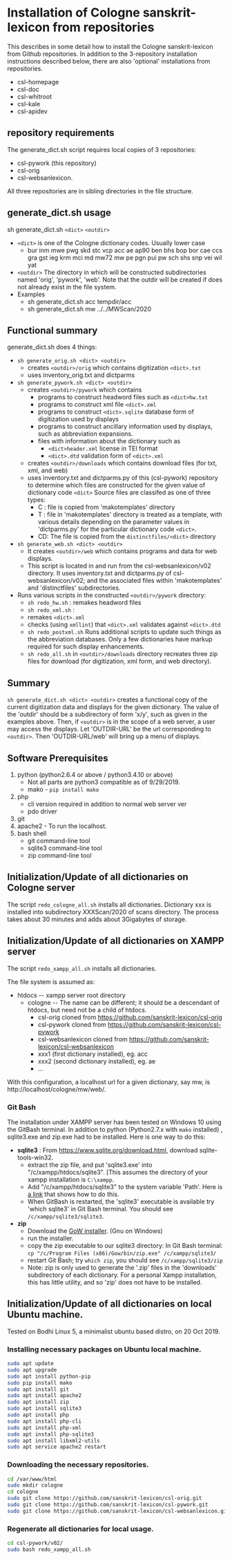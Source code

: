 
# Installation of Cologne sanskrit-lexicon from repositories

This describes in some detail how to install the Cologne sanskrit-lexicon from Github repositories.
In addition to the 3-repository installation instructions described below, there are also 'optional'
installations from repositories. 
* csl-homepage   
* csl-doc
* csl-whitroot
* csl-kale
* csl-apidev


## repository requirements
The generate_dict.sh script requires local copies of 3 repositories:

* csl-pywork  (this repository)
* csl-orig
* csl-websanlexicon.

All three repositories are in sibling directories in the file structure.

## generate_dict.sh usage
sh generate_dict.sh `<dict>` `<outdir>`

* `<dict>` is one of the Cologne dictionary codes. Usually lower case
  * bur inm mwe pwg skd stc vcp acc ae ap90 ben bhs bop bor cae ccs gra gst ieg krm mci md mw72 mw pe pgn pui pw sch shs snp vei wil yat
* `<outdir>`  The directory in which will be constructed subdirectories
  named 'orig', 'pywork', 'web'. Note that the outdir will be created
  if does not already exist in the file system.
* Examples
  * sh generate_dict.sh acc tempdir/acc
  * sh generate_dict.sh mw ../../MWScan/2020

## Functional summary
generate_dict.sh does 4 things:
* `sh generate_orig.sh <dict> <outdir>`
  * creates `<outdir>/orig` which contains digitization `<dict>.txt`
  * uses inventory_orig.txt and dictparms
* `sh generate_pywork.sh <dict> <outdir>`
  * creates `<outdir>/pywork` which contains 
    * programs to construct headword files such as `<dict>hw.txt`
    * programs to construct xml file `<dict>.xml`
    * programs to construct `<dict>.sqlite` database form of digitization
      used by displays
    * programs to construct ancillary information used by displays,
      such as abbreviation expansions.
    * files with information about the dictionary such as
      * `<dict>header.xml` license in TEI format
      * `<dict>.dtd` validation form of `<dict>.xml`
  * creates `<outdir>/downloads` which contains 
     download files (for txt, xml, and web)
  * uses inventory.txt and dictparms.py of this (csl-pywork) repository to determine which files are
    constructed for the given value of dictionary code `<dict>`
    Source files are classifed as one of three types:
    * C : file is copied from 'makotemplates' directory
    * T : file in 'makotemplates' directory is treated as a template, with
          various details depending on the parameter values in 'dictparms.py'
          for the particular dictionary code `<dict>`.
    * CD: The file is copied from the `distinctfiles/<dict>` directory
* `sh generate_web.sh <dict> <outdir>`
  * It creates `<outdir>/web` which contains programs and data for web displays.
  * This script is located in and run from the csl-websanlexicon/v02 directory.
    It uses inventory.txt and dictparms.py of csl-websanlexicon/v02; and
    the associated files within 'makotemplates' and 'distinctfiles' subdirectories.
* Runs various scripts in the constructed `<outdir>/pywork` directory:
  * `sh redo_hw.sh` : remakes headword files 
  * `sh redo_xml.sh` : 
   * remakes `<dict>.xml`
   * checks (using `xmllint`) that `<dict>.xml` validates against `<dict>.dtd`
   * `sh redo_postxml.sh`  Runs additional scripts to update such things
      as the abbreviation databases.  Only a few dictionaries have markup
      required for such display enhancements.
  * `sh redo_all.sh` in `<outdir>/downloads` directory recreates three
     zip files for download (for digitization, xml form, and web directory).
## Summary
`sh generate_dict.sh <dict> <outdir>` creates a functional copy of the
current digitization data and displays for the given dictionary. 
The value of the 'outdir' should be a subdirectory of form 'x/y', such as
given in the examples above.
Then, if `<outdir>` is in the scope of a web server, a user may access the
displays.   Let 'OUTDIR-URL' be the url corresponding to `<outdir>`.
Then 'OUTDIR-URL/web' will bring up a menu of displays.


## Software Prerequisites

1. python  (python2.6.4 or above / python3.4.10 or above)
   * Not all parts are python3 compatible as of 9/29/2019.
   *  mako - `pip install mako`
2. php  
   * cli version required in addition to normal web server ver
   * pdo driver
3. git
4. apache2 - To run the localhost.  
5. bash shell
   * git command-line tool
   * sqlite3 command-line tool
   * zip command-line tool

## Initialization/Update of all dictionaries on Cologne server
The script `redo_cologne_all.sh` installs all dictionaries.
Dictionary xxx is installed into subdirectory XXXScan/2020 of scans directory.
The process takes about 30 minutes and adds about 3Gigabytes of storage.

## Initialization/Update of all dictionaries on XAMPP server
The script `redo_xampp_all.sh` installs all dictionaries.

The file system is assumed as:
* htdocs   -- xampp server root directory
  * cologne --  The name can be different; it should be a descendant
    of htdocs, but need not be a child of htdocs.
    * csl-orig  cloned from https://github.com/sanskrit-lexicon/csl-orig
    * csl-pywork  cloned from https://github.com/sanskrit-lexicon/csl-pywork
    * csl-websanlexicon  cloned from https://github.com/sanskrit-lexicon/csl-websanlexicon
    * xxx1  (first dictionary installed), eg. acc
    * xxx2  (second dictionary installed), eg. ae
    * ...

With this configuration, a localhost url for a given dictionary, say mw, is
http://localhost/cologne/mw/web/.

### Git Bash
The installation under XAMPP server has been tested on Windows 10 using
the GitBash terminal.  In addition to python (Python2.7.x with `mako` installed) , sqlite3.exe and
zip.exe had to be installed.  Here is one way to do this:
* **sqlite3** : From https://www.sqlite.org/download.html, download sqlite-tools-win32.
  * extract the zip file, and put 'sqlite3.exe' into "/c/xampp/htdocs/sqlite3".
    [This assumes the directory of your xampp installation is `C:\xampp`.
  * Add "/c/xampp/htdocs/sqlite3" to the system variable 'Path'.
    Here is [a link](https://www.architectryan.com/2018/03/17/add-to-the-path-on-windows-10/) that shows how to do this.
  * When GitBash is restarted, the 'sqlite3' executable is available
    try 'which sqlite3' in Git Bash terminal. You should see
    `/c/xampp/sqlite3/sqlite3`.
* **zip** 
  * Download the [GoW installer](https://github.com/bmatzelle/gow/releases/download/v0.8.0/Gow-0.8.0.exe). (Gnu on Windows) 
  * run the installer.
  * copy the zip executable to our sqlite3 directory: In Git Bash terminal:
    `cp "/c/Program Files (x86)/Gow/bin/zip.exe" /c/xampp/sqlite3/`
  * restart Git Bash; try `which zip`, you should see `/c/xampp/sqlite3/zip`
  * Note:  zip is only used to generate the '.zip' files in the 'downloads'
    subdirectory of each dictionary.  For a personal Xampp installation, this
    has little utility, and so 'zip' does not have to be installed.

## Initialization/Update of all dictionaries on local Ubuntu machine.

Tested on Bodhi Linux 5, a minimalist ubuntu based distro, on 20 Oct 2019.

### Installing necessary packages on Ubuntu local machine.

```bash
sudo apt update
sudo apt upgrade
sudo apt install python-pip
sudo pip install mako
sudo apt install git
sudo apt install apache2
sudo apt install zip
sudo apt install sqlite3
sudo apt install php
sudo apt install php-cli
sudo apt install php-xml
sudo apt install php-sqlite3
sudo apt install libxml2-utils
sudo apt service apache2 restart
```

### Downloading the necessary repositories.

```bash
cd /var/www/html
sudo mkdir cologne
cd cologne
sudo git clone https://github.com/sanskrit-lexicon/csl-orig.git
sudo git clone https://github.com/sanskrit-lexicon/csl-pywork.git
sudo git clone https://github.com/sanskrit-lexicon/csl-websanlexicon.git
```

### Regenerate all dictionaries for local usage.

```bash
cd csl-pywork/v02/
sudo bash redo_xampp_all.sh
```

